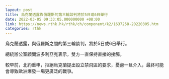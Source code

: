 ```yaml
---
layout: post
title: 烏克蘭透露與俄羅斯的第三輪談判將於5日或6日舉行
date: 2022-03-05 09:33:05.000000000 +08:00
link: https://news.rthk.hk/rthk/ch/component/k2/1637258-20220305.htm
categories: rthk
---
```


烏克蘭透露，與俄羅斯之間的第三輪談判，將於5日或6日舉行。

總統辦公室顧問波多利亞克表示，雙方一直保持直接的接觸。

較早前，北約重申，拒絕烏克蘭提出設立禁飛區的要求，憂慮一旦介入，最終可能會導致歐洲爆發一場更廣泛的戰爭。
